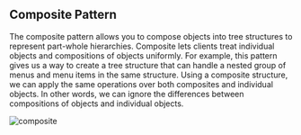## Composite Pattern
The composite pattern allows you to compose objects into tree structures to represent part-whole hierarchies. Composite lets clients treat individual objects and compositions of objects uniformly. 
For example, this pattern gives us a way to create a tree structure that can handle a nested group of menus and menu items in the same structure. Using a composite structure, we can apply the same operations over both composites and individual objects. In other words, we can ignore the differences between compositions of objects and individual objects.

![composite](https://cloud.githubusercontent.com/assets/13823751/16895663/b75ad1f0-4b43-11e6-876e-fe1b18db418e.png)

